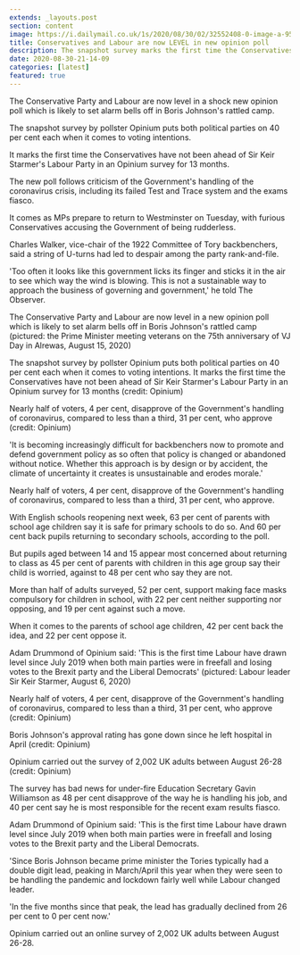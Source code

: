 ```yaml
---
extends: _layouts.post
section: content
image: https://i.dailymail.co.uk/1s/2020/08/30/02/32552408-0-image-a-95_1598749550406.jpg 
title: Conservatives and Labour are now LEVEL in new opinion poll 
description: The snapshot survey marks the first time the Conservatives have not been ahead of Sir Keir Starmer's Labour Party in an Opinium survey for 13 months. 
date: 2020-08-30-21-14-09 
categories: [latest] 
featured: true 
--- 
```

The Conservative Party and Labour are now level in a shock new opinion poll which is likely to set alarm bells off in Boris Johnson's rattled camp. 

The snapshot survey by pollster Opinium puts both political parties on 40 per cent each when it comes to voting intentions.

It marks the first time the Conservatives have not been ahead of Sir Keir Starmer's Labour Party in an Opinium survey for 13 months.

The new poll follows criticism of the Government's handling of the coronavirus crisis, including its failed Test and Trace system and the exams fiasco.

It comes as MPs prepare to return to Westminster on Tuesday, with furious Conservatives accusing the Government of being rudderless.

Charles Walker, vice-chair of the 1922 Committee of Tory backbenchers, said a string of U-turns had led to despair among the party rank-and-file.

'Too often it looks like this government licks its finger and sticks it in the air to see which way the wind is blowing. This is not a sustainable way to approach the business of governing and government,' he told The Observer.

The Conservative Party and Labour are now level in a new opinion poll which is likely to set alarm bells off in Boris Johnson's rattled camp (pictured: the Prime Minister meeting veterans on the 75th anniversary of VJ Day in Alrewas, August 15, 2020)

The snapshot survey by pollster Opinium puts both political parties on 40 per cent each when it comes to voting intentions. It marks the first time the Conservatives have not been ahead of Sir Keir Starmer's Labour Party in an Opinium survey for 13 months (credit: Opinium)

Nearly half of voters, 4 per cent, disapprove of the Government's handling of coronavirus, compared to less than a third, 31 per cent, who approve (credit: Opinium)

'It is becoming increasingly difficult for backbenchers now to promote and defend government policy as so often that policy is changed or abandoned without notice. Whether this approach is by design or by accident, the climate of uncertainty it creates is unsustainable and erodes morale.'  

Nearly half of voters, 4 per cent, disapprove of the Government's handling of coronavirus, compared to less than a third, 31 per cent, who approve.

With English schools reopening next week, 63 per cent of parents with school age children say it is safe for primary schools to do so. And 60 per cent back pupils returning to secondary schools, according to the poll.

But pupils aged between 14 and 15 appear most concerned about returning to class as 45 per cent of parents with children in this age group say their child is worried, against to 48 per cent who say they are not. 

More than half of adults surveyed, 52 per cent, support making face masks compulsory for children in school, with 22 per cent neither supporting nor opposing, and 19 per cent against such a move.

When it comes to the parents of school age children, 42 per cent back the idea, and 22 per cent oppose it.

Adam Drummond of Opinium said: 'This is the first time Labour have drawn level since July 2019 when both main parties were in freefall and losing votes to the Brexit party and the Liberal Democrats' (pictured: Labour leader Sir Keir Starmer, August 6, 2020)

Nearly half of voters, 4 per cent, disapprove of the Government's handling of coronavirus, compared to less than a third, 31 per cent, who approve (credit: Opinium)

Boris Johnson's approval rating has gone down since he left hospital in April (credit: Opinium)

Opinium carried out the survey of 2,002 UK adults between August 26-28 (credit: Opinium)

The survey has bad news for under-fire Education Secretary Gavin Williamson as 48 per cent disapprove of the way he is handling his job, and 40 per cent say he is most responsible for the recent exam results fiasco. 

Adam Drummond of Opinium said: 'This is the first time Labour have drawn level since July 2019 when both main parties were in freefall and losing votes to the Brexit party and the Liberal Democrats.

'Since Boris Johnson became prime minister the Tories typically had a double digit lead, peaking in March/April this year when they were seen to be handling the pandemic and lockdown fairly well while Labour changed leader. 

'In the five months since that peak, the lead has gradually declined from 26 per cent to 0 per cent now.'

Opinium carried out an online survey of 2,002 UK adults between August 26-28.  

